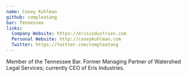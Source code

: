 ```yaml
---
name: Casey Kuhlman
github: compleatang
bar: Tennessee
links:
  Company Website: https://erisindustries.com
  Personal Website: http://caseykuhlman.com
  Twitter: https://twitter.com/compleatang
---
```


Member of the Tennessee Bar. Former Managing Partner of Watershed Legal Services; currently CEO of Eris Industries.